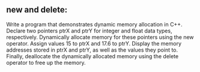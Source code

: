 ## new and delete:

Write a program that demonstrates dynamic memory allocation in C++. Declare two pointers ptrX and ptrY for integer and float data types, respectively. Dynamically allocate memory for these pointers using the new operator. Assign values 15 to ptrX and 17.6 to ptrY. Display the memory addresses stored in ptrX and ptrY, as well as the values they point to. Finally, deallocate the dynamically allocated memory using the delete operator to free up the memory.
